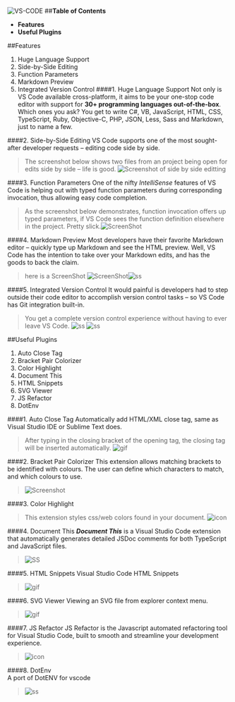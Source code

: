 ![VS-CODE](https://4.bp.blogspot.com/-eKrR2PQa8NU/WuFILpzwHfI/AAAAAAAANmk/Fcli9c2owAE1xhQCVB0t6l36kP-o5NO6gCLcBGAs/s640/vscode.png)
##**Table of Contents**
* **Features**
* **Useful Plugins**

##Features
1. Huge Language Support
2. Side-by-Side Editing
3. Function Parameters
4. Markdown Preview
5. Integrated Version Control
####1. Huge Language Support
Not only is VS Code available cross-platform, it aims to be your one-stop code editor with support for **30+ programming languages out-of-the-box**. Which ones you ask? You get to write C#, VB, JavaScript, HTML, CSS, TypeScript, Ruby, Objective-C, PHP, JSON, Less, Sass and Markdown, just to name a few. 

####2. Side-by-Side Editing
VS Code supports one of the most sought-after developer requests – editing code side by side. 
>The screenshot below shows two files from an  project being open for edits side by side – life is good.
![Screenshot of side by side editting](https://developer.telerik.com/wp-content/uploads/2015/05/SideBySide.jpg)

####3. Function Parameters
One of the nifty _IntelliSense_ features of VS Code is helping out with typed function parameters during corresponding invocation, thus allowing easy code completion.
>As the screenshot below demonstrates, function invocation offers up typed parameters, if VS Code sees the function definition elsewhere in the project. Pretty slick.![ScreenShot](https://developer.telerik.com/wp-content/uploads/2015/05/ParameterHelp-1024x576.jpg)

####4. Markdown Preview
Most developers have their favorite Markdown editor – quickly type up Markdown and see the HTML preview. Well, VS Code has the intention to take over your Markdown edits, and has the goods to back the claim.
>here is a ScreenShot
![ScreenShot](https://developer.telerik.com/wp-content/uploads/2015/05/MarkdownContent-1024x245.jpg )![ss](https://developer.telerik.com/wp-content/uploads/2015/05/MarkdownPreview-1024x267.jpg)

####5. Integrated Version Control
It would painful is developers had to step outside their code editor to accomplish version control tasks – so VS Code has Git integration built-in.
>You get a complete version control experience without having to ever leave VS Code.
![ss](http://developer.telerik.com/wp-content/uploads/2015/05/GitIntegration-300x261.jpg)
![ss](https://developer.telerik.com/wp-content/uploads/2015/05/GitTracking.jpg)


##Useful Plugins
1. Auto Close Tag
2. Bracket Pair Colorizer
3. Color Highlight
4. Document This
5. HTML Snippets
6. SVG Viewer
7. JS Refactor
8. DotEnv

####1. Auto Close Tag 
Automatically add HTML/XML close tag, same as Visual Studio IDE or Sublime Text does.
>After typing in the closing bracket of the opening tag, the closing tag will be inserted automatically.
![gif](https://github.com/formulahendry/vscode-auto-close-tag/raw/master/images/usage.gif)

####2. Bracket Pair Colorizer
This extension allows matching brackets to be identified with colours. The user can define which characters to match, and which colours to use.
>![Screenshot](https://github.com/CoenraadS/BracketPair/raw/master/images/example.png)

####3. Color Highlight
>This extension styles css/web colors found in your document.
![icon](https://naumovs.gallerycdn.vsassets.io/extensions/naumovs/color-highlight/2.3.0/1499789961213/Microsoft.VisualStudio.Services.Icons.Default)

####4. Document This
**_Document This_** is a Visual Studio Code extension that automatically generates detailed JSDoc comments for both TypeScript and JavaScript files.
>![SS](https://github.com/joelday/vscode-docthis/raw/master/images/demo.gif)

####5. HTML Snippets
Visual Studio Code HTML Snippets
>![gif](https://i.imgur.com/VOhBvHb.gif)

####6. SVG Viewer
Viewing an SVG file from explorer context menu. 
>![gif](https://github.com/cssho/vscode-svgviewer/raw/master/img/from_context.gif)

####7. JS Refactor
JS Refactor is the Javascript automated refactoring tool for Visual Studio Code, built to smooth and streamline your development experience.
>![icon](https://cmstead.gallerycdn.vsassets.io/extensions/cmstead/jsrefactor/2.15.1/1537465243174/Microsoft.VisualStudio.Services.Icons.Default)

####8. DotEnv   
A port of DotENV for vscode
>![ss](https://github.com/mikestead/vscode-dotenv/raw/master/images/screenshot.png)

